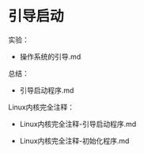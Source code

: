 # 引导启动

实验：

+ 操作系统的引导.md

总结：

+ 引导启动程序.md

Linux内核完全注释：

+ Linux内核完全注释-引导启动程序.md

+ Linux内核完全注释-初始化程序.md



